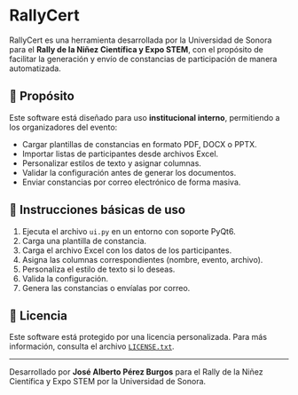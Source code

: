 # RallyCert

RallyCert es una herramienta desarrollada por la Universidad de Sonora para el **Rally de la Niñez Científica y Expo STEM**, con el propósito de facilitar la generación y envío de constancias de participación de manera automatizada.

## 🎯 Propósito

Este software está diseñado para uso **institucional interno**, permitiendo a los organizadores del evento:

- Cargar plantillas de constancias en formato PDF, DOCX o PPTX.
- Importar listas de participantes desde archivos Excel.
- Personalizar estilos de texto y asignar columnas.
- Validar la configuración antes de generar los documentos.
- Enviar constancias por correo electrónico de forma masiva.

## 🚀 Instrucciones básicas de uso

1. Ejecuta el archivo `ui.py` en un entorno con soporte PyQt6.
2. Carga una plantilla de constancia.
3. Carga el archivo Excel con los datos de los participantes.
4. Asigna las columnas correspondientes (nombre, evento, archivo).
5. Personaliza el estilo de texto si lo deseas.
6. Valida la configuración.
7. Genera las constancias o envíalas por correo.

## 📄 Licencia

Este software está protegido por una licencia personalizada. Para más información, consulta el archivo [`LICENSE.txt`](LICENSE.txt).

---

Desarrollado por **José Alberto Pérez Burgos** para el Rally de la Niñez Científica y Expo STEM por la Universidad de Sonora.
